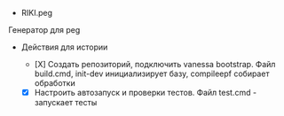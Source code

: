 * RIKI.peg

Генератор для peg


* Действия для истории

	- [Х] Создать репозиторий, подключить vanessa bootstrap. Файл build.cmd, init-dev инициализирует базу, compileepf собирает обработки

	- [X] Настроить автозапуск и проверки тестов. Файл test.cmd - запускает тесты
